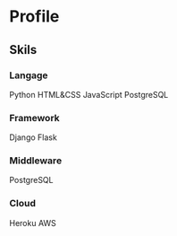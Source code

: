 # Profile

## Skils

### Langage
Python
HTML&CSS
JavaScript
PostgreSQL

### Framework
Django
Flask

### Middleware
PostgreSQL

### Cloud
Heroku
AWS

<!--
**Shuma-Yamamoto/Shuma-Yamamoto** is a ✨ _special_ ✨ repository because its `README.md` (this file) appears on your GitHub profile.

Here are some ideas to get you started:

- 🔭 I’m currently working on ...
- 🌱 I’m currently learning ...
- 👯 I’m looking to collaborate on ...
- 🤔 I’m looking for help with ...
- 💬 Ask me about ...
- 📫 How to reach me: ...
- 😄 Pronouns: ...
- ⚡ Fun fact: ...
-->
